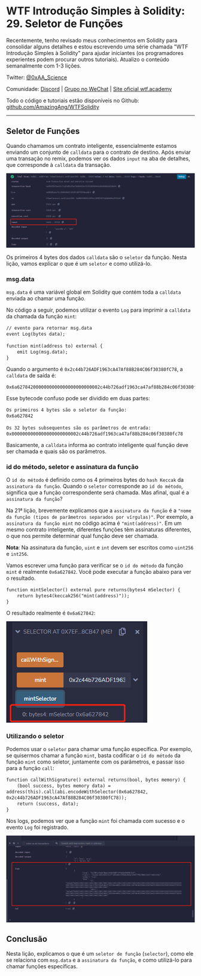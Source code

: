 # WTF Introdução Simples à Solidity: 29. Seletor de Funções

Recentemente, tenho revisado meus conhecimentos em Solidity para consolidar alguns detalhes e estou escrevendo uma série chamada "WTF Introdução Simples à Solidity" para ajudar iniciantes (os programadores experientes podem procurar outros tutoriais). Atualizo o conteúdo semanalmente com 1-3 lições.

Twitter: [@0xAA_Science](https://twitter.com/0xAA_Science)

Comunidade: [Discord](https://discord.gg/5akcruXrsk) | [Grupo no WeChat](https://docs.google.com/forms/d/e/1FAIpQLSe4KGT8Sh6sJ7hedQRuIYirOoZK_85miz3dw7vA1-YjodgJ-A/viewform?usp=sf_link) | [Site oficial wtf.academy](https://wtf.academy)

Todo o código e tutoriais estão disponíveis no Github: [github.com/AmazingAng/WTFSolidity](https://github.com/AmazingAng/WTFSolidity)

-----

## Seletor de Funções

Quando chamamos um contrato inteligente, essencialmente estamos enviando um conjunto de `calldata` para o contrato de destino. Após enviar uma transação no remix, podemos ver os dados `input` na aba de detalhes, que corresponde à `calldata` da transação.

![tx input in remix](./img/29-1.png)

Os primeiros 4 bytes dos dados `calldata` são o `seletor` da função. Nesta lição, vamos explicar o que é um `seletor` e como utilizá-lo.

### msg.data

`msg.data` é uma variável global em Solidity que contém toda a `calldata` enviada ao chamar uma função.

No código a seguir, podemos utilizar o evento `Log` para imprimir a `calldata` da chamada da função `mint`:

```solidity
// evento para retornar msg.data
event Log(bytes data);

function mint(address to) external {
    emit Log(msg.data);
}
```

Quando o argumento é `0x2c44b726ADF1963cA47Af88B284C06f30380fC78`, a `calldata` de saída é:

```text
0x6a6278420000000000000000000000002c44b726adf1963ca47af88b284c06f30380fc78
```

Esse bytecode confuso pode ser dividido em duas partes:

```text
Os primeiros 4 bytes são o seletor da função:
0x6a627842

Os 32 bytes subsequentes são os parâmetros de entrada:
0x0000000000000000000000002c44b726adf1963ca47af88b284c06f30380fc78
```

Basicamente, a `calldata` informa ao contrato inteligente qual função deve ser chamada e quais são os parâmetros.

### id do método, seletor e assinatura da função

O `id do método` é definido como os 4 primeiros bytes do `hash Keccak` da `assinatura da função`. Quando o `seletor` corresponde ao `id do método`, significa que a função correspondente será chamada. Mas afinal, qual é a `assinatura da função`?

Na 21ª lição, brevemente explicamos que a `assinatura da função` é a `"nome da função (tipos de parâmetros separados por vírgulas)"`. Por exemplo, a `assinatura da função mint` no código acima é `"mint(address)"`. Em um mesmo contrato inteligente, diferentes funções têm assinaturas diferentes, o que nos permite determinar qual função deve ser chamada.

**Nota**: Na assinatura da função, `uint` e `int` devem ser escritos como `uint256` e `int256`.

Vamos escrever uma função para verificar se o `id do método` da função `mint` é realmente `0x6a627842`. Você pode executar a função abaixo para ver o resultado.

```solidity
function mintSelector() external pure returns(bytes4 mSelector) {
    return bytes4(keccak256("mint(address)"));
}
```

O resultado realmente é `0x6a627842`:

![method id in remix](./img/29-2.png)

### Utilizando o seletor

Podemos usar o `seletor` para chamar uma função específica. Por exemplo, se quisermos chamar a função `mint`, basta codificar o `id do método` da função `mint` como seletor, juntamente com os parâmetros, e passar isso para a função `call`:

```solidity
function callWithSignature() external returns(bool, bytes memory) {
    (bool success, bytes memory data) = address(this).call(abi.encodeWithSelector(0x6a627842, 0x2c44b726ADF1963cA47Af88B284C06f30380fC78));
    return (success, data);
}
```

Nos logs, podemos ver que a função `mint` foi chamada com sucesso e o evento `Log` foi registrado.

![logs in remix](./img/29-3.png)

## Conclusão

Nesta lição, explicamos o que é um `seletor de função` (`selector`), como ele se relaciona com `msg.data` e a `assinatura da função`, e como utilizá-lo para chamar funções específicas.

<!-- This file was translated using AI by repo_ai_translate. For more information, visit https://github.com/marcelojsilva/repo_ai_translate -->